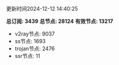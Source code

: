 更新时间2024-12-12 14:40:25

**总订阅: 3439**
**总节点: 28124**
**有效节点: 13217**
- v2ray节点: 9037
- ss节点: 1693
- trojan节点: 2476
- ssr节点: 11

